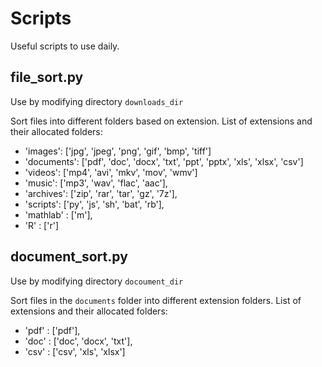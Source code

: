 # Scripts
Useful scripts to use daily. 

## file_sort.py

Use by modifying directory `downloads_dir`

Sort files into different folders based on extension. List of extensions and their allocated folders: 
- 'images': ['jpg', 'jpeg', 'png', 'gif', 'bmp', 'tiff']
- 'documents': ['pdf', 'doc', 'docx', 'txt', 'ppt', 'pptx', 'xls', 'xlsx', 'csv']
- 'videos': ['mp4', 'avi', 'mkv', 'mov', 'wmv']
- 'music': ['mp3', 'wav', 'flac', 'aac'],
- 'archives': ['zip', 'rar', 'tar', 'gz', '7z'],
- 'scripts': ['py', 'js', 'sh', 'bat', 'rb'],
- 'mathlab' : ['m'],
- 'R' : ['r']

## document_sort.py

Use by modifying directory `docoument_dir`

Sort files in the `documents` folder into different extension folders. List of extensions and their allocated folders:
-	'pdf' : ['pdf'],
-	'doc' : ['doc', 'docx', 'txt'],
-	'csv' : ['csv', 'xls', 'xlsx']
